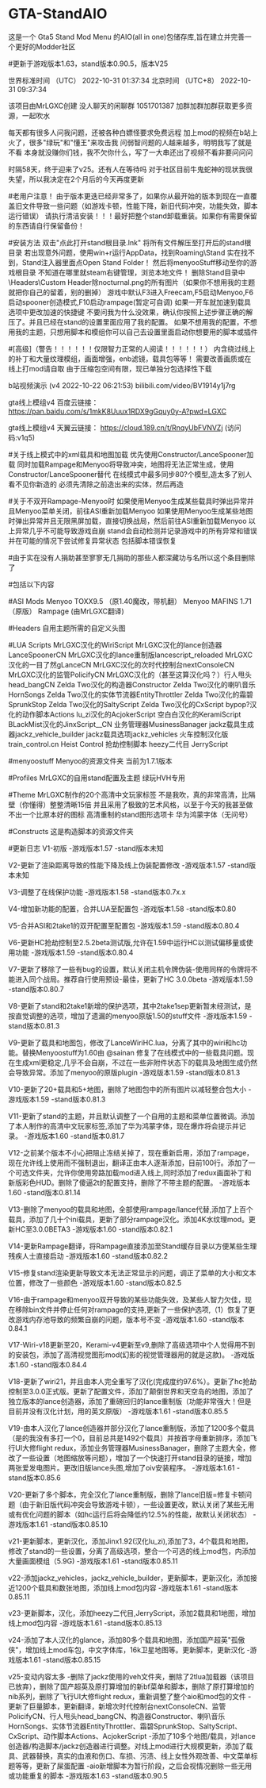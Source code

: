 # GTA-StandAIO
这是一个 Gta5 Stand Mod Menu 的AIO(all in one)包储存库,旨在建立并完善一个更好的Modder社区

#更新于游戏版本1.63，stand版本0.90.5，版本V25

 世界标准时间
（UTC）	2022-10-31 01:37:34
 北京时间
（UTC+8）	2022-10-31 09:37:34

该项目由MrLGXC创建
没人聊天的闲聊群 1051701387
加群加群加群获取更多资源，一起吹水

每天都有很多人问我问题，还被各种白嫖怪要求免费远程
加上mod的视频在b站上火了，很多"绿玩"和"懂王"来攻击我
问弱智问题的人越来越多，明明我写了就是不看
本身就没赚你们钱，我不欠你什么，写了一大串还出了视频不看非要问问问

时隔58天，终于迎来了v25。还有人在等待吗
对于社区目前牛鬼蛇神的现状我很失望，所以我决定在2个月后的今天再度更新



#老用户注意！
由于版本更迭已经非常多了，如果你从最开始的版本到现在一直覆盖旧文件导致一些问题（如游戏卡顿，性能下降，新旧代码冲突，功能失效，脚本运行错误）
请执行清洁安装！！！最好把整个stand卸载重装。如果你有需要保留的东西请自行保留备份！

#安装方法
 双击"点此打开stand根目录.lnk"
 将所有文件解压至打开后的stand根目录
 若出现意外问题，使用win+r运行AppData，找到Roaming\Stand
 实在找不到，Stand注入器里面点Open Stand Folder！
 然后将menyooStuff移动至你的游戏根目录
 不知道在哪里就steam右键管理，浏览本地文件！
 删除Stand目录中\Headers\Custom Header除nocturnal.png的所有图片（如果你不想用我的主题就把你自己的留着，别的删掉）
 游戏中默认F3进入Freecam,F5启动Menyoo,F6启动spooner创造模式,F10启动rampage(暂定可自调)
 如果一开车就加速到载具选项中更改加速的快捷键
不要问我为什么没效果，确认你按照上述步骤正确的解压了。并且已经在stand的设置里面应用了我的配置。
如果不想用我的配置，不想用我的主题，只想用脚本和模组你可以自己去设置里面启动你想要用的脚本或插件



#[高级]（警告！！！！！！仅限智力正常的人阅读！！！！！！）
内含绕过线上的补丁和大量纹理模组，画面增强，enb滤镜，载具包等等！
需要改善画质或在线上打mod请自取
由于压缩包空间有限，现已单独分包选择性下载

b站视频演示 (v4 2022-10-22 06:21:53) bilibili.com/video/BV1914y1j7rg

gta线上模组v4 百度云链接： https://pan.baidu.com/s/1mkK8Uuux1RDX9gGquy0y-A?pwd=LGXC 

gta线上模组v4 天翼云链接： https://cloud.189.cn/t/RnqyUbFVNVZj (访问码:v1q5)



#关于线上模式中的xml载具和地图加载
 优先使用Constructor/LanceSpooner加载
 同时加载Rampage和Menyoo将导致冲突，地图将无法正常生成，使用Constructor/LanceSpooner替代
 在线模式中最多同步80?个模型,造太多了别人看不见你新造的
 必须先清除之前造出来的实体，然后再造

#关于不双开Rampage-Menyoo时
 如果使用Menyoo生成某些载具时弹出异常并且Menyoo菜单关闭，前往ASI重新加载Menyoo
 如果使用Menyoo生成某些地图时弹出异常并且无限黑屏加载，直接切换战局，然后前往ASI重新加载Menyoo
 以上异常几乎不可能导致游戏自崩
 stand会自动检测并记录游戏中的所有异常和错误
 并在可能的情况下尝试修复异常状态
 包括脚本错误恢复

#由于实在没有人捐助甚至寥寥无几捐助的那些人都深藏功与名所以这个条目删除了

#包括以下内容

#ASI Mods
 Menyoo TOXX9.5 （原1.40魔改，带机翻） 
 Menyoo MAFINS 1.71 （原版）
 Rampage (由MrLGXC翻译)

#Headers
 自用主题所需的自定义头图

#LUA Scripts
 MrLGXC汉化的WiriScript
 MrLGXC汉化的lance创造器LanceSpoonerCN
 MrLGXC汉化的lance重制版lancescript_reloaded
 MrLGXC汉化的一目了然gLanceCN
 MrLGXC汉化的次时代控制台nextConsoleCN
 MrLGXC汉化的监管PolicifyCN
 MrLGXC汉化的（甚至这算汉化吗？）行人甩头head_bangCN
 Zelda Two汉化的构造器Constructor
 Zelda Two汉化的喇叭音乐HornSongs
 Zelda Two汉化的实体节流器EntityThrottler
 Zelda Two汉化的霜碧SprunkStop
 Zelda Two汉化的SaltyScript
 Zelda Two汉化的CxScript
 bypop?汉化的动作脚本Actions
 lu_zi汉化的AcjokerScript
 空白白汉化的KeramiScript
 BLackMist汉化的JinxScript__CN
 业务管理器MusinessBanager
 jackz载具生成器jackz_vehicle_builder
 jackz载具选项jackz_vehicles
 火车控制汉化版train_control.cn
 Heist Control 抢劫控制脚本
 heezy二代目
 JerryScript

#menyoostuff
 Menyoo的资源文件夹
 当前为1.7.1版本

#Profiles
 MrLGXC的自用stand配置及主题
 绿玩HVH专用

#Theme
 MrLGXC制作的20个高清中文玩家标签
 不是我吹，真的非常高清，比隔壁（你懂得）整整清晰15倍
 并且采用了极致的艺术风格，以至于今天的我甚至做不出一个比原本好的图标
 高清重制的stand图形选项卡
 华为鸿蒙字体（无问号）

#Constructs
 这是构造脚本的资源文件夹
 
#更新日志
V1-初版
  -游戏版本1.57
  -stand版本未知

V2-更新了渲染距离导致的性能下降及线上伪装配置修改
  -游戏版本1.57
  -stand版本未知

V3-调整了在线保护功能
  -游戏版本1.58
  -stand版本0.7x.x

V4-增加新功能的配置，合并LUA至配置包
  -游戏版本1.58
  -stand版本0.80

V5-合并ASI和2take1的双开配置至配置包
  -游戏版本1.59
  -stand版本0.80.4

V6-更新HC抢劫控制至2.5.2beta测试版,允许在1.59中运行HC以测试偏移量或使用功能
  -游戏版本1.59
  -stand版本0.80.4

V7-更新了移除了一些有bug的设置，默认关闭主机令牌伪装-使用同样的令牌将不能进入同个战局。推荐自行使用预设-最佳，更新了HC 3.0.0beta
  -游戏版本1.59
  -stand版本0.80.7

V8-更新了stand和2take1新增的保护选项，其中2take1sep更新暂未经测试，是按直觉调整的选项，增加了遗漏的menyoo原版1.50的stuff文件
  -游戏版本1.59
  -stand版本0.81.3

V9-更新了载具和地图包，修改了LanceWiriHC.lua，分离了其中的wiri和hc功能。替换Menyoostuff为1.60由 @sainan 修复了在线模式中的一些载具问题。现在生成xml更稳定,几乎不会自崩，不过在一些非附件状态下的载具及地图生成仍然会导致异常。添加了menyoo的原版plugin
  -游戏版本1.59
  -stand版本0.81.3

V10-更新了20+载具和5+地图，删除了地图包中的所有图片以减轻整合包大小
   -游戏版本1.59
   -stand版本0.81.3

V11-更新了stand的主题，并且默认调整了一个自用的主题和菜单位置微调。添加了本人制作的高清中文玩家标签,添加了华为鸿蒙字体，现在爆炸将会提示并记录。
   -游戏版本1.60
   -stand版本0.81.7

V12-之前某个版本不小心把阻止冻结关掉了，现在重新启用，添加了rampage，现在允许线上使用而不强制退出，翻译正由本人逐渐添加，目前100行。添加了一个可选文件夹，允许你使用旁路加载mod进入线上,同时添加了redux画面补丁和新版彩色HUD。删除了傻逼2t的配置支持，删除了不带主题的配置。
   -游戏版本1.60
   -stand版本0.81.14

V13-删除了menyoo的载具和地图，全部使用rampage/lance代替,添加了上百个载具，添加了几十个ini载具，更新了部分rampage汉化。添加4K水纹理mod。更新HC至3.0.0BETA3
   -游戏版本1.60
   -stand版本0.82.1

V14-更新Rampage翻译，将Rampage直接添加至Stand缓存目录以方便某些生理残疾人士直接启动
   -游戏版本1.60
   -stand版本0.82.2

V15-修复stand渲染更新导致文本无法正常显示的问题，调正了菜单的大小和文本位置，修改了一些颜色
   -游戏版本1.60
   -stand版本0.82.5

V16-由于rampage和menyoo双开导致的某些功能失效，及某些人智力欠佳，现在移除bin文件并停止任何对rampage的支持,更新了一些保护选项,（1）恢复了更改游戏内存池导致的频繁自崩的问题，版本号不变
   -游戏版本1.60
   -stand版本0.84.1

V17-Wiri-v18更新至20，Kerami-v4更新至v9,删除了高级选项中个人觉得用不到的安装包，添加了高清视觉图形mod(幻影的视觉管理器用的就是这款)。
   -游戏版本1.60
   -stand版本0.84.4

V18-更新了wiri21，并且由本人完全重写了汉化(完成度约97.6%）。更新了hc抢劫控制至3.0.0正式版。更新了配置文件，添加了颠倒世界和天空岛的地图，添加了独立版本的lance创造器，添加了重磅回归的lance重制版（功能非常强大！但是目前并没有汉化计划，用的英文原版）
   -游戏版本1.61
   -stand版本0.85.5

V19-由本人汉化了lance创造器并部分汉化了lance重制版，添加了1200多个载具（是的我没有多打一个0，目前总共是1492个载具）并按首字母重新排序，添加飞行UI大修flight redux，添加业务管理器MusinessBanager，删除了主题大全，修改了一些设置（地图缩放等问题），增加了一个快速打开stand目录的链接，增加两张爱发电图片。更改旧版lance头图,增加了oiv安装程序。
   -游戏版本1.61
   -stand版本0.85.6

V20-更新了多个脚本，完全汉化了lance重制版，删除了lance旧版=修复卡顿问题（由于新旧版代码冲突会导致游戏卡顿），一些设置更改，默认关闭了某些无用或有优化问题的脚本（如hc运行后将会降低约12.5%的性能，故默认关闭状态）
    -游戏版本1.61
    -stand版本0.85.10

v21-更新脚本，更新汉化，添加Jinx1.92(汉化lu_zi),添加了3，4个载具和地图，修改了stand的一些设置，分离了高级选项，整合一个可选的线上mod包，内添加大量画面模组（5.9G)
   -游戏版本1.61
   -stand版本0.85.11

v22-添加jackz_vehicles，jackz_vehicle_builder，更新脚本，更新汉化，添加接近1200个载具和数张地图，添加线上mod包内容
   -游戏版本1.61
   -stand版本0.85.11

v23-更新脚本，汉化，添加heezy二代目,JerryScript，添加2载具和1地图，增加线上mod包内容
   -游戏版本1.61
   -stand版本0.85.13

v24-添加了本人汉化的glance，添加80多个载具和地图，添加国产超英"孤傲侠"，增加线上mod车包，中文字体库，16k卫星地图等。更新脚本，更新汉化
   -游戏版本1.61
   -stand版本0.85.15

v25-变动内容太多
   -删除了jackz使用的veh文件夹，删除了2tlua加载器（该项目已放弃），删除了国产超英及原打算增加的新bf菜单和脚本，删除了原打算增加的nib系列，删除了飞行UI大修flight redux，重新调整了整个aio和mod包的文件
   -更新了巨量脚本，更新翻译，新增次时代控制台nextConsoleCN、监管PolicifyCN、行人甩头head_bangCN、构造器Constructor、喇叭音乐HornSongs、实体节流器EntityThrottler、霜碧SprunkStop、SaltyScript、CxScript、动作脚本Actions、AcjokerScript
   -添加了10多个地图/载具，对lance创造器/构造脚本/jackz创造器进行调整。对线上mod进行大规模更新，添加了载具、武器替换，真实的血液和伤口、车损、污渍、线上女性外观改善、中文菜单标题等等，更新了屎蛋配置
   -aio新增脚本为暂行阶段，之后会视情况删除一些无用或功能重复的脚本
   -游戏版本1.63
   -stand版本0.90.5
